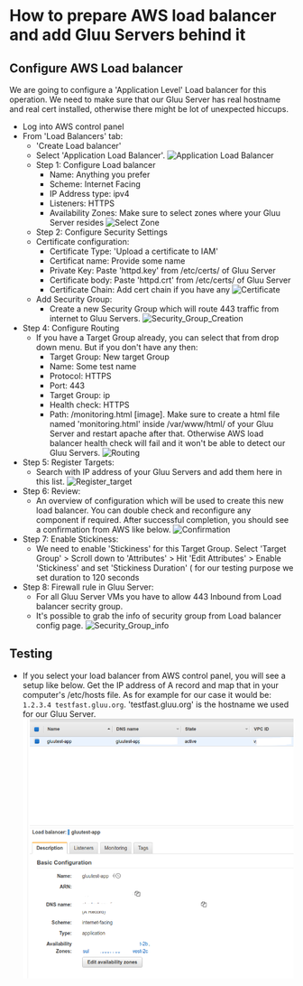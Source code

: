 # How to prepare AWS load balancer and add Gluu Servers behind it

## Configure AWS Load balancer

We are going to configure a 'Application Level' Load balancer for this operation. We need to make sure that our Gluu Server has real hostname and real cert installed, otherwise there might be lot of unexpected hiccups. 

 - Log into AWS control panel
 - From 'Load Balancers' tab: 
   - 'Create Load balancer' 
   - Select 'Application Load Balancer'. 
   ![Application Load Balancer](../img/clb_application_lb.png)
   - Step 1: Configure Load balancer
     - Name: Anything you prefer
     - Scheme: Internet Facing
     - IP Address type: ipv4
     - Listeners: HTTPS
     - Availability Zones: Make sure to select zones where your Gluu Server resides
   ![Select Zone](../img/clb_configure_lb.png)
   - Step 2: Configure Security Settings
    - Certificate configuration: 
      - Certificate Type: 'Upload a certificate to IAM' 
      - Certificat name: Provide some name
      - Private Key: Paste 'httpd.key' from /etc/certs/ of Gluu Server
      - Certificate body: Paste 'httpd.crt' from /etc/certs/ of Gluu Server
      - Certificate Chain: Add cert chain if you have any
   ![Certificate](../img/clb_certificate_chain.png)
    - Add Security Group: 
      - Create a new Security Group which will route 443 traffic from internet to Gluu Servers. ![Security_Group_Creation](../img/clb_security_group_creation_1.png)
  - Step 4: Configure Routing
    - If you have a Target Group already, you can select that from drop down menu. But if you don't have any then: 
      - Target Group: New target Group
      - Name: Some test name
      - Protocol: HTTPS
      - Port: 443
      - Target Group: ip
      - Health check: HTTPS
      - Path: /monitoring.html [image]. Make sure to create a html file named 'monitoring.html' inside /var/www/html/ of your Gluu Server and restart apache after that. Otherwise AWS load balancer health check will fail and it won't be able to detect our Gluu Servers. 
  ![Routing](../img/clb_configure_routing.png)
  - Step 5: Register Targets: 
    - Search with IP address of your Gluu Servers and add them here in this list. 
  ![Register_target](../img/clb_register_targets.png)
  - Step 6: Review: 
    - An overview of configuration which will be used to create this new load balancer. You can double check and reconfigure any component if required. After successful completion, you should see a confirmation from AWS like below.
  ![Confirmation](../img/clb-confirmation.png)
  - Step 7: Enable Stickiness: 
    - We need to enable 'Stickiness' for this Target Group. Select 'Target Group' > Scroll down to 'Attributes' > Hit 'Edit Attributes' > Enable 'Stickiness' and set 'Stickiness Duration' ( for our testing purpose we set duration to 120 seconds
  - Step 8: Firewall rule in Gluu Server: 
    - For all Gluu Server VMs you have to allow 443 Inbound from Load balancer secrity group.
    - It's possible to grab the info of security group from Load balancer config page. ![Security_Group_info](../img/clb_security_group_info.png)
  
## Testing

 - If you select your load balancer from AWS control panel, you will see a setup like below. Get the IP address of A record and map that in your computer's /etc/hosts file. As for example for our case it would be: `1.2.3.4 testfast.gluu.org`. 'testfast.gluu.org' is the hostname we used for our Gluu Server.
 ![Testing](../img/Testing.png)
